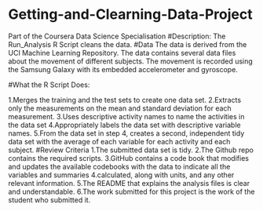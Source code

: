 # Getting-and-Clearning-Data-Project
Part of the Coursera Data Science Specialisation
#Description:
The Run_Analysis R Script cleans the data.
#Data 
The data is derived from the UCI Machine Learning Repository.
The data contains several data files about the movement of different subjects.
The movement is recorded using the Samsung Galaxy with its embedded accelerometer and gyroscope.

#What the R Script Does:

  1.Merges the training and the test sets to create one data set.
  2.Extracts only the measurements on the mean and standard deviation for each measurement.
  3.Uses descriptive activity names to name the activities in the data set
  4.Appropriately labels the data set with descriptive variable names.
  5.From the data set in step 4, creates a second, independent tidy data set with the average of each variable for each activity and each   subject.
#Review Criteria
1.The submitted data set is tidy.
2.The Github repo contains the required scripts.
3.GitHub contains a code book that modifies and updates the available codebooks with the data to indicate all the variables and summaries 4.calculated, along with units, and any other relevant information.
5.The README that explains the analysis files is clear and understandable.
6.The work submitted for this project is the work of the student who submitted it.
